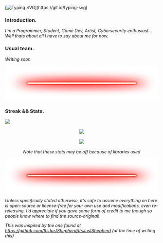 [![Typing SVG](https://readme-typing-svg.herokuapp.com?color=F7F7F7&lines=What+am+I%3F;I'm+an+analytical+leader...;I'm+a+developer...;I'm+a+night+owl...;I'm+the+solution+to+your+problems!)](https://git.io/typing-svg)

<body>

### Introduction.
<p align="center">
  <p><i>I'm a Programmer, Student, Game Dev, Artist, Cybersecurity enthusiast...
  Well thats about all I have to say about me for now.</i>

### Usual team.
<p align="center">
  <p><i>Writing soon.</i>

<!-- Divider -->
  <p align="center">
  <img src="https://github.com/marvhus/marvhus/blob/master/Gallery/neon-line-red.png" width="850" height="112" /></p>

### Streak && Stats.
<!-- This is for the fire-streak -->
<img src="https://github-readme-streak-stats.herokuapp.com?user=marvhus&theme=dark&currStreakNum=CC6818&fire=CC2424&currStreakLabel=888888&dates=FFFFFF&background=000000&ring=FFFFFF&stroke=DD2727&sideNums=FFFFFF&sideLabels=888888&border=FFFFFF">
</a>
<!-- This is for the stats -->
<p align="center">
<img src="https://github-readme-stats.vercel.app/api?username=marvhus&count_private=true&theme=radical">
</a>
<!-- This is for the content-written -->
<p align="center">
<img src="https://github-readme-stats.vercel.app/api/top-langs/?username=marvhus&theme=radical">

<p align="center">
<i>Note that these stats may be off because of libraries used</i>
</a>
</p>
<!-- Divider -->
  <p align="center">
  <img src="https://github.com/marvhus/marvhus/blob/master/Gallery/neon-line-red.png" width="850" height="112" /></p>

<i>Unless specifically stated otherwise, it's safe to assume everything on here is open-source or license-free for your own use and modifications, even re-releasing.
  I'd appreciate if you gave some form of credit to me though so people know where to find the source-original! </i>

<i>This was inspired by the one found at https://github.com/ItsJustShepherd/ItsJustShepherd (at the time of writing this)</i>

</body>
